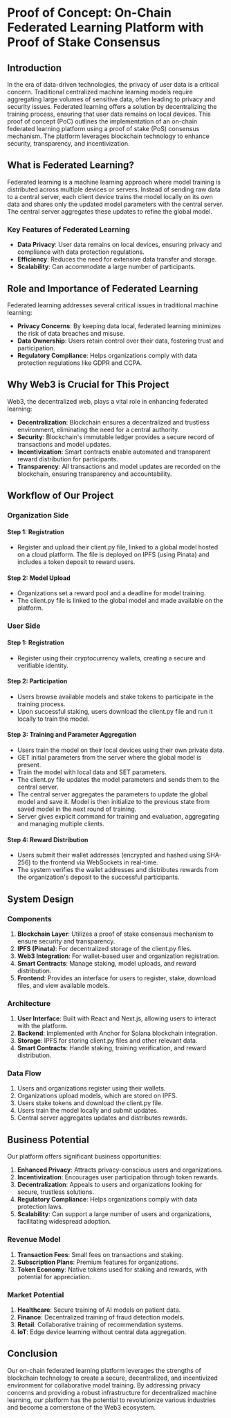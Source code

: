 # Proof of Concept: On-Chain Federated Learning Platform with Proof of Stake Consensus

## Introduction

In the era of data-driven technologies, the privacy of user data is a critical concern. Traditional centralized machine learning models require aggregating large volumes of sensitive data, often leading to privacy and security issues. Federated learning offers a solution by decentralizing the training process, ensuring that user data remains on local devices. This proof of concept (PoC) outlines the implementation of an on-chain federated learning platform using a proof of stake (PoS) consensus mechanism. The platform leverages blockchain technology to enhance security, transparency, and incentivization.

## What is Federated Learning?

Federated learning is a machine learning approach where model training is distributed across multiple devices or servers. Instead of sending raw data to a central server, each client device trains the model locally on its own data and shares only the updated model parameters with the central server. The central server aggregates these updates to refine the global model.

### Key Features of Federated Learning

- **Data Privacy**: User data remains on local devices, ensuring privacy and compliance with data protection regulations.
- **Efficiency**: Reduces the need for extensive data transfer and storage.
- **Scalability**: Can accommodate a large number of participants.

## Role and Importance of Federated Learning

Federated learning addresses several critical issues in traditional machine learning:

- **Privacy Concerns**: By keeping data local, federated learning minimizes the risk of data breaches and misuse.
- **Data Ownership**: Users retain control over their data, fostering trust and participation.
- **Regulatory Compliance**: Helps organizations comply with data protection regulations like GDPR and CCPA.

## Why Web3 is Crucial for This Project

Web3, the decentralized web, plays a vital role in enhancing federated learning:

- **Decentralization**: Blockchain ensures a decentralized and trustless environment, eliminating the need for a central authority.
- **Security**: Blockchain's immutable ledger provides a secure record of transactions and model updates.
- **Incentivization**: Smart contracts enable automated and transparent reward distribution for participants.
- **Transparency**: All transactions and model updates are recorded on the blockchain, ensuring transparency and accountability.

## Workflow of Our Project

### Organization Side

#### Step 1: Registration

- Register and upload their client.py file, linked to a global model hosted on a cloud platform. The file is deployed on IPFS (using Pinata) and includes a token deposit to reward users.

#### Step 2: Model Upload

- Organizations set a reward pool and a deadline for model training.
- The client.py file is linked to the global model and made available on the platform.

### User Side

#### Step 1: Registration

- Register using their cryptocurrency wallets, creating a secure and verifiable identity.

#### Step 2: Participation

- Users browse available models and stake tokens to participate in the training process.
- Upon successful staking, users download the client.py file and run it locally to train the model.

#### Step 3: Training and Parameter Aggregation

- Users train the model on their local devices using their own private data.
- GET initial parameters from the server where the global model is present.
- Train the model with local data and SET parameters.
- The client.py file updates the model parameters and sends them to the central server.
- The central server aggregates the parameters to update the global model and save it. Model is then initialize to the previous state from saved model in the next round of training.
- Server gives explicit command for training and evaluation, aggregating and managing multiple clients.

#### Step 4: Reward Distribution

- Users submit their wallet addresses (encrypted and hashed using SHA-256) to the frontend via WebSockets in real-time.
- The system verifies the wallet addresses and distributes rewards from the organization's deposit to the successful participants.
  

## System Design

### Components

1. **Blockchain Layer**: Utilizes a proof of stake consensus mechanism to ensure security and transparency.
2. **IPFS (Pinata)**: For decentralized storage of the client.py files.
3. **Web3 Integration**: For wallet-based user and organization registration.
4. **Smart Contracts**: Manage staking, model uploads, and reward distribution.
5. **Frontend**: Provides an interface for users to register, stake, download files, and view available models.

### Architecture

1. **User Interface**: Built with React and Next.js, allowing users to interact with the platform.
2. **Backend**: Implemented with Anchor for Solana blockchain integration.
3. **Storage**: IPFS for storing client.py files and other relevant data.
4. **Smart Contracts**: Handle staking, training verification, and reward distribution.

### Data Flow

1. Users and organizations register using their wallets.
2. Organizations upload models, which are stored on IPFS.
3. Users stake tokens and download the client.py file.
4. Users train the model locally and submit updates.
5. Central server aggregates updates and distributes rewards.

## Business Potential

Our platform offers significant business opportunities:

1. **Enhanced Privacy**: Attracts privacy-conscious users and organizations.
2. **Incentivization**: Encourages user participation through token rewards.
3. **Decentralization**: Appeals to users and organizations looking for secure, trustless solutions.
4. **Regulatory Compliance**: Helps organizations comply with data protection laws.
5. **Scalability**: Can support a large number of users and organizations, facilitating widespread adoption.

### Revenue Model

1. **Transaction Fees**: Small fees on transactions and staking.
2. **Subscription Plans**: Premium features for organizations.
3. **Token Economy**: Native tokens used for staking and rewards, with potential for appreciation.

### Market Potential

1. **Healthcare**: Secure training of AI models on patient data.
2. **Finance**: Decentralized training of fraud detection models.
3. **Retail**: Collaborative training of recommendation systems.
4. **IoT**: Edge device learning without central data aggregation.

## Conclusion

Our on-chain federated learning platform leverages the strengths of blockchain technology to create a secure, decentralized, and incentivized environment for collaborative model training. By addressing privacy concerns and providing a robust infrastructure for decentralized machine learning, our platform has the potential to revolutionize various industries and become a cornerstone of the Web3 ecosystem.
